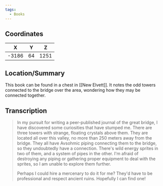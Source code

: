 ```yaml
---
tags:
  - Books
---
```


## Coordinates
| **X** | **Y** | **Z** |
| :---: | :---: | :---: |
| -3186 |  64   | 1251  |

## Location/Summary
This book can be found in a chest in [[New Elvett]]. It notes the odd towers connected to the bridge over the area, wondering how they may be connected together.

## Transcription
> In my pursuit for writing a peer-published journal of the great bridge, I have discovered some curiosities that have stumped me. There are three towers with strange, floating crystals above them. They are located all over this valley, no more than 250 meters away from the bridge. They all have Avsohmic piping connecting them to the bridge, so they undoubtedly have a connection. There's wild energy sprites in two of them, and a system of pipes in the other. I'm afraid of destroying any piping or gathering proper equipment to deal with the sprites, so I am unable to explore them further.
>
> Perhaps I could hire a mercenary to do it for me? They'd have to be professional and respect ancient ruins. Hopefully I can find one!


